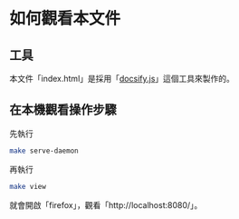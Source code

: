 

# 如何觀看本文件


## 工具

本文件「index.html」是採用「[docsify.js](docsify.md)」這個工具來製作的。


## 在本機觀看操作步驟

先執行

``` sh
make serve-daemon
```

再執行

``` sh
make view
```

就會開啟「firefox」，觀看「http://localhost:8080/」。

